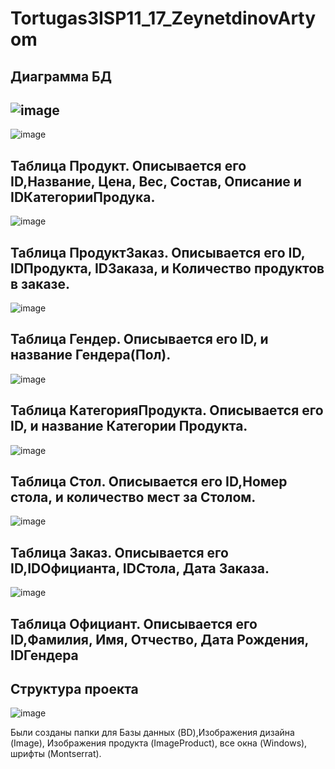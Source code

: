 # Tortugas3ISP11_17_ZeynetdinovArtyom
Диаграмма БД
--------------------------------------------------------------------------------------------------------------
![image](https://user-images.githubusercontent.com/86298391/191276815-9a099846-0c5a-448c-abc3-d5575cf4b3ae.png)
--------------------------------------------------------------------------------------------------------------
![image](https://user-images.githubusercontent.com/86298391/191276901-a81a1b40-785a-4924-b2b8-7c768a2c46f6.png)

Таблица Продукт.
Описывается его ID,Название, Цена, Вес, Состав, Описание и IDКатегорииПродука.
--------------------------------------------------------------------------------------------------------------
![image](https://user-images.githubusercontent.com/86298391/191276930-2ba11695-1ee9-4edd-b092-0cd180933de3.png)

Таблица ПродуктЗаказ.
Описывается его ID, IDПродукта, IDЗаказа, и Количество продуктов в заказе.
--------------------------------------------------------------------------------------------------------------
![image](https://user-images.githubusercontent.com/86298391/191276956-77e4d477-60ef-4e20-a1b8-9b95ca285c86.png)

Таблица Гендер.
Описывается его ID, и название Гендера(Пол).
--------------------------------------------------------------------------------------------------------------
![image](https://user-images.githubusercontent.com/86298391/191276990-f67f90f8-4e17-4db9-9332-96d50c547e06.png)

Таблица КатегорияПродукта.
Описывается его ID, и название Категории Продукта.
--------------------------------------------------------------------------------------------------------------
![image](https://user-images.githubusercontent.com/86298391/191277015-6d545313-c280-491c-a874-1e3533b8cbd9.png)

Таблица Стол.
Описывается его ID,Номер стола, и количество мест за Столом.
--------------------------------------------------------------------------------------------------------------
![image](https://user-images.githubusercontent.com/86298391/191277037-b69aa903-85a5-46c4-b3e1-a4bc2c494454.png)

Таблица Заказ.
Описывается его ID,IDОфицианта, IDСтола, Дата Заказа.
--------------------------------------------------------------------------------------------------------------
![image](https://user-images.githubusercontent.com/86298391/191277057-697308d1-12d3-4da9-a0ce-8daa3f9b482a.png)

Таблица Официант.
Описывается его ID,Фамилия, Имя, Отчество, Дата Рождения, IDГендера
--------------------------------------------------------------------------------------------------------------

Структура проекта
--------------------------------------------------------------------------------------------------------------
![image](https://user-images.githubusercontent.com/86298391/191281422-7d113d5b-d6cb-48ee-b1fd-8eefe6421a50.png)

Были созданы папки для Базы данных (BD),Изображения дизайна (Image), Изображения продукта (ImageProduct), все окна (Windows), шрифты (Montserrat).
